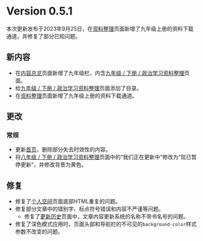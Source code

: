 # Version 0.5.1

本次更新发布于2023年9月25日，在[资料整理](/其他/资料整理)页面新增了九年级上册的资料下载通道，并修复了部分已知问题。

## 新内容

- 在[内容总览](/roots/overview)页面新增了九年级栏，内含[九年级 / 下册 / 政治学习资料整理](/九年级/下册/政治学习资料整理)页面。
- 给[九年级 / 下册 / 政治学习资料整理](/九年级/下册/政治学习资料整理)页面添加了目录。
- 在[资料整理](/其他/资料整理)页面新增了九年级上册的资料下载通道。

## 更改

### 常规

- 更新[首页](/)，删除部分失去时效性的内容。
- 将[八年级 / 下册 / 政治学习资料整理](/八年级/下册/政治学习资料整理)页面中的“我们正在更新中”修改为“现已暂停更新”，并修改背景为黄色。

## 修复

- 修复了[个人空间](/其他/个人空间)页面底部HTML重复的问题。
- 修复部分文章中的错别字、标点符号错误和内容不严谨等问题。
    - 修复了[更新历史](/roots/history)页面中，文章内容更新系统的名称不带书名号的问题。
- 修复了深色模式应用时，页面头部和导航栏的不可见的`background-color`样式参数不改变的问题。

